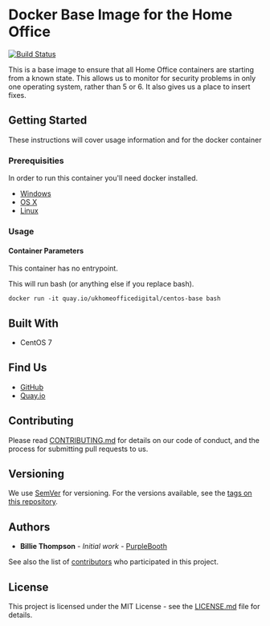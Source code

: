 # Docker Base Image for the Home Office

[![Build Status](https://travis-ci.org/UKHomeOffice/docker-centos-base.svg?branch=master)](https://travis-ci.org/UKHomeOffice/docker-centos-base)

This is a base image to ensure that all Home Office containers are starting from a known state. This allows us to
monitor for security problems in only one operating system, rather than 5 or 6. It also gives us a place to insert
fixes.

## Getting Started

These instructions will cover usage information and for the docker container

### Prerequisities


In order to run this container you'll need docker installed.

* [Windows](https://docs.docker.com/windows/started)
* [OS X](https://docs.docker.com/mac/started/)
* [Linux](https://docs.docker.com/linux/started/)

### Usage

#### Container Parameters

This container has no entrypoint.

This will run bash (or anything else if you replace bash).

```shell
docker run -it quay.io/ukhomeofficedigital/centos-base bash
```

## Built With

* CentOS 7

## Find Us

* [GitHub](https://github.com/UKHomeOffice/docker-centos-base)
* [Quay.io](https://quay.io/repository/ukhomeofficedigital/centos-base)

## Contributing

Please read [CONTRIBUTING.md](CONTRIBUTING.md) for details on our code of conduct, and the process for submitting
pull requests to us.

## Versioning

We use [SemVer](http://semver.org/) for versioning. For the versions available, see the
[tags on this repository](https://github.com/UKHomeOffice/docker-centos-base/tags).

## Authors

* **Billie Thompson** - *Initial work* - [PurpleBooth](https://github.com/PurpleBooth)

See also the list of [contributors](https://github.com/UKHomeOffice/docker-centos-base/contributors) who
participated in this project.

## License

This project is licensed under the MIT License - see the [LICENSE.md](LICENSE.md) file for details.